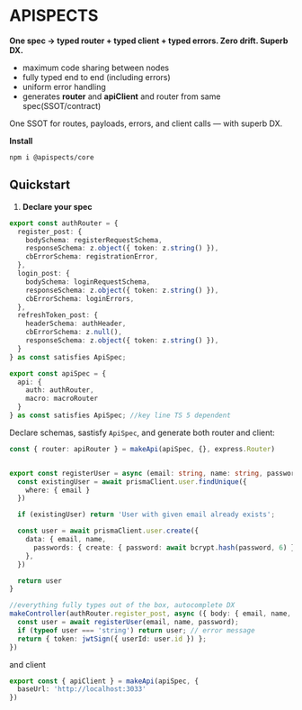 # APISPECTS

**One spec → typed router + typed client + typed errors. Zero drift. Superb DX.**

* maximum code sharing between nodes
* fully typed end to end (including errors)
* uniform error handling
* generates **router** and **apiClient** and router from same spec(SSOT/contract)

One SSOT for routes, payloads, errors, and client calls — with superb DX.

**Install**

`npm i @apispects/core`

## Quickstart

1. **Declare your spec**

```ts
export const authRouter = {
  register_post: {
    bodySchema: registerRequestSchema,
    responseSchema: z.object({ token: z.string() }),
    cbErrorSchema: registrationError,
  },
  login_post: {
    bodySchema: loginRequestSchema,
    responseSchema: z.object({ token: z.string() }),
    cbErrorSchema: loginErrors,
  },
  refreshToken_post: {
    headerSchema: authHeader,
    cbErrorSchema: z.null(),
    responseSchema: z.object({ token: z.string() }),
  }
} as const satisfies ApiSpec;

export const apiSpec = {
  api: {
    auth: authRouter,
    macro: macroRouter
  }
} as const satisfies ApiSpec; //key line TS 5 dependent
``` 

Declare schemas, sastisfy `ApiSpec`, and generate both router and client:


```ts
const { router: apiRouter } = makeApi(apiSpec, {}, express.Router)


export const registerUser = async (email: string, name: string, password: string) => {
  const existingUser = await prismaClient.user.findUnique({
    where: { email }
  })

  if (existingUser) return 'User with given email already exists';

  const user = await prismaClient.user.create({
    data: { email, name, 
      passwords: { create: { password: await bcrypt.hash(password, 6) } }
    },
  })

  return user
}

//everything fully types out of the box, autocomplete DX
makeController(authRouter.register_post, async ({ body: { email, name, password} }) => {
  const user = await registerUser(email, name, password);
  if (typeof user === 'string') return user; // error message
  return { token: jwtSign({ userId: user.id }) };
})
```

and client

```ts
export const { apiClient } = makeApi(apiSpec, {
  baseUrl: 'http://localhost:3033'
})
```